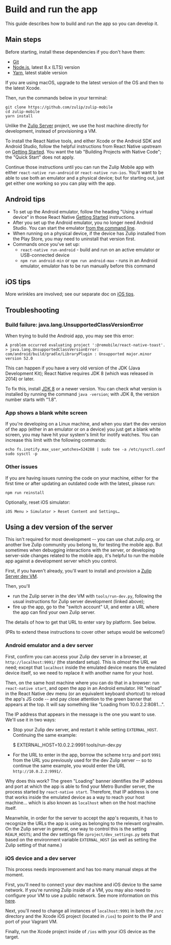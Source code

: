 # Build and run the app

This guide describes how to build and run the app so you can develop it.

## Main steps

Before starting, install these dependencies if you don't have them:
* [Git](https://git-scm.com/)
* [Node.js](https://nodejs.org/en/download/package-manager/), latest 8.x
  (LTS) version
* [Yarn](https://yarnpkg.com/en/docs/install), latest stable version

If you are using macOS, upgrade to the latest version of the OS and then to
the latest Xcode.

Then, run the commands below in your terminal:
```
git clone https://github.com/zulip/zulip-mobile
cd zulip-mobile
yarn install
```

Unlike the [Zulip Server](https://github.com/zulip/zulip) project, we use
the host machine directly for development, instead of provisioning a VM.

To install the React Native tools, and either Xcode or the Android SDK
and Android Studio, follow the helpful instructions from React
Native upstream on
[Getting Started](https://facebook.github.io/react-native/docs/getting-started.html).
You want the tab "Building Projects with Native Code";
the "Quick Start" does not apply.

Continue those instructions until you can run the Zulip Mobile app
with either `react-native run-android` or `react-native run-ios`.
You'll want to be able to use both an emulator and a physical device; but
for starting out, just get either one working so you can play with the app.

## Android tips

* To set up the Android emulator, follow the heading "Using a virtual device"
  in those React Native
  [Getting Started](https://facebook.github.io/react-native/docs/getting-started.html)
  instructions.
* After you set up the Android emulator, you no longer need Android
  Studio.  You can start the emulator [from the command
  line](https://developer.android.com/studio/run/emulator-commandline.html).
* When running on a physical device, if the device has Zulip installed
  from the Play Store, you may need to uninstall that version first.
* Commands once you've set up:
  * `react-native run-android` - build and run on an active emulator
    or USB-connected device
  * `npm run android-min` or `npm run android-max` - runs in an Android emulator, emulator has to be run manually before this command

## iOS tips

More wrinkles are involved; see our separate doc on [iOS tips](ios-tips.md).

## Troubleshooting

### Build failure: java.lang.UnsupportedClassVersionError

When trying to build the Android app, you may see this error:

```
A problem occurred evaluating project ':@remobile/react-native-toast'.
> java.lang.UnsupportedClassVersionError: com/android/build/gradle/LibraryPlugin : Unsupported major.minor version 52.0
```

This can happen if you have a very old version of the JDK (Java Development
Kit); React Native requires JDK 8 (which was released in 2014) or later.

To fix this, install [JDK
8](http://www.oracle.com/technetwork/java/javase/downloads/jdk8-downloads-2133151.html)
or a newer version.  You can check what version is installed by running the
command `java -version`; with JDK 8, the version number starts with "1.8".


### App shows a blank white screen

If you're developing on a Linux machine, and when you start the dev version of
the app (either in an emulator or on a device) you just get a blank white
screen, you may have hit your system's limit for inotify watches.  You can
increase this limit with the following commands:
```
echo fs.inotify.max_user_watches=524288 | sudo tee -a /etc/sysctl.conf
sudo sysctl -p
```

### Other issues

If you are having issues running the code on your machine, either for the first time or after updating an outdated code with the latest, please run:

```
npm run reinstall
```

Optionally, reset iOS simulator:

```
iOS Menu > Simulator > Reset Content and Settings…
```

## Using a dev version of the server

This isn't required for most development -- you can use chat.zulip.org,
or another live Zulip community you belong to, for testing the mobile app.
But sometimes when debugging interactions with the server, or developing
server-side changes related to the mobile app, it's helpful to run the
mobile app against a development server which you control.

First, if you haven't already, you'll want to install and provision a
[Zulip Server dev VM](https://zulip.readthedocs.io/en/latest/development/overview.html).

Then, you'll
* run the Zulip server in the dev VM with `tools/run-dev.py`, following the
  usual instructions for Zulip server development (linked above);
* fire up the app, go to the "switch account" UI, and enter a URL
  where the app can find your own Zulip server.

The details of how to get that URL to enter vary by platform.  See below.

(PRs to extend these instructions to cover other setups would be
welcome!)


### Android emulator and a dev server

First, confirm you can access your Zulip dev server in a browser, at
`http://localhost:9991/` (the standard setup).  This is *almost* the URL we
need; except that `localhost` inside the emulated device means the emulated
device itself, so we need to replace it with another name for your host.

Then, on the same host machine where you can do that in a browser:
run `react-native start`, and open the app in an Android emulator.
Hit "reload" in the React Native dev menu (or an equivalent keyboard
shortcut) to reload the app's JS code -- and pay close attention to the
green banner that appears at the top.  It will say something like
"Loading from 10.0.2.2:8081...".

The IP address that appears in the message is the one you want to use.
We'll use it in two ways:

* Stop your Zulip dev server, and restart it while setting `EXTERNAL_HOST`.
  Continuing the same example:

    $ EXTERNAL_HOST=10.0.2.2:9991 tools/run-dev.py

* For the URL to enter in the app, borrow the scheme `http` and port `9991`
  from the URL you previously used for the dev Zulip server -- so to
  continue the same example, you would enter the URL `http://10.0.2.2:9991/`.

Why does this work?  The green "Loading" banner identifies the IP address
and port at which the app is able to find your Metro Bundler server, the
process started by `react-native start`.  Therefore, that IP address is one
that works inside the emulated device as a way to reach your host machine...
which is also known as `localhost` when on the host machine itself.

Meanwhile, in order for the server to accept the app's requests, it has to
recognize the URLs the app is using as belonging to the relevant org/realm.
On the Zulip server in general, one way to control this is the setting
`REALM_HOSTS`; and the dev settings file `zproject/dev_settings.py` sets
that based on the environment variable `EXTERNAL_HOST` (as well as setting
the Zulip setting of that name.)


### iOS device and a dev server

This process needs improvement and has too many manual steps at the moment.

First, you'll need to connect your dev machine and iOS device to the same
network. If you're running Zulip inside of a VM, you may also need to
configure your VM to use a public network. See more information on this [here](https://www.vagrantup.com/docs/networking/public_network.html).

Next, you'll need to change all instances of `localhost:9991` in both the
`/src` directory and the Xcode iOS project (located in `/ios`) to point to
the IP and port of your Vagrant VM.

Finally, run the Xcode project inside of `/ios` with your iOS device as the
target.
